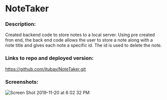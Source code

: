 # NoteTaker

### Description:
Created backend code to store notes to a local server. Using pre created fron end, the back end code allows the user to store a note along with a note title and gives each note a specific id. The id is used to delete the note. 



### Links to repo and deployed version:
https://github.com/jtubay/NoteTaker.git


### Screenshots:
![Screen Shot 2019-11-20 at 6 02 32 PM](https://user-images.githubusercontent.com/54481806/69286007-3213b480-0bc0-11ea-9e50-0b222df8e7dd.png)


